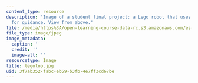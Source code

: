 ```yaml
---
content_type: resource
description: 'Image of a student final project: a Lego robot that uses light sensors
  for guidance. View from above.'
file: /media/https%3A/open-learning-course-data-rc.s3.amazonaws.com/es-293-lego-robotics-spring-2007/3f7ab352fabceb59b3fb4e7ff3cd67be_legotop.jpg
file_type: image/jpeg
image_metadata:
  caption: ''
  credit: ''
  image-alt: ''
resourcetype: Image
title: legotop.jpg
uid: 3f7ab352-fabc-eb59-b3fb-4e7ff3cd67be
---
```

